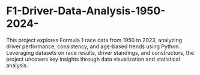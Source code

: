 # F1-Driver-Data-Analysis-1950-2024-
This project explores Formula 1 race data from 1950 to 2023, analyzing driver performance, consistency, and age-based trends using Python. Leveraging datasets on race results, driver standings, and constructors, the project uncovers key insights through data visualization and statistical analysis.
